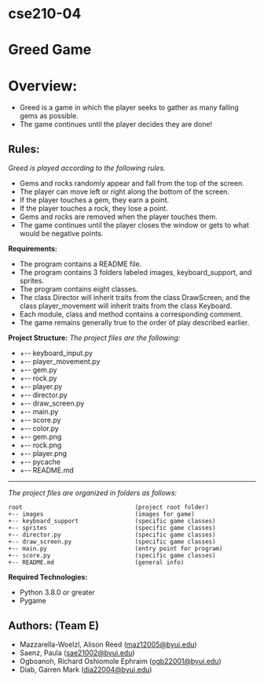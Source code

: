 # cse210-04
# Greed Game 
# **Overview:**

- Greed is a game in which the player seeks to gather as many falling gems as possible.
- The game continues until the player decides they are done!

## **Rules:**

_Greed is played according to the following rules._

- Gems and rocks randomly appear and fall from the top of the screen.
- The player can move left or right along the bottom of the screen.
- If the player touches a gem, they earn a point.
- If the player touches a rock, they lose a point.
- Gems and rocks are removed when the player touches them.
- The game continues until the player closes the window or gets to what would be negative points.

**Requirements:**

- The program contains a README file.
- The program contains 3 folders labeled images, keyboard_support, and sprites. 
- The program contains eight classes.
- The class Director will inherit traits from the class DrawScreen, and the class player_movement will inherit traits from the class Keyboard.
- Each module, class and method contains a corresponding comment.
- The game remains generally true to the order of play described earlier.

**Project Structure:**
_The project files are the following:_

- +-- keyboard_input.py 
- +-- player_movement.py 
- +-- gem.py 
- +-- rock.py 
- +-- player.py 
- +-- director.py 
- +-- draw_screen.py 
- +-- main.py 
- +-- score.py 
- +-- color.py 
- +-- gem.png
- +-- rock.png 
- +-- player.png
- +-- pycache
- +-- README.md

---

_The project files are organized in folders as follows:_

```
root                                (project root folder)
+-- images                          (images for game)
+-- keyboard_support                (specific game classes)
+-- sprites                         (specific game classes)
+-- director.py                     (specific game classes)
+-- draw_screen.py                  (specific game classes)
+-- main.py                         (entry point for program)
+-- score.py                        (specific game classes)
+-- README.md                       (general info)
```

**Required Technologies:**

- Python 3.8.0 or greater
- Pygame

## **Authors: (Team E)**

- Mazzarella-Woelzl, Alison Reed (maz12005@byui.edu)
- Saenz, Paula (sae21002@byui.edu)
- Ogboanoh, Richard Oshiomole Ephraim (ogb22001@byui.edu)
- Diab, Garren Mark (dia22004@byui.edu)
